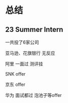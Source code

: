 # 总结

## 23 Summer Intern

一共投了6家公司

亚马逊、花旗银行 无反应

阿里 一面过 测评挂

SNK offer

京东 offer

华为 面试都过 泡池子等offer

